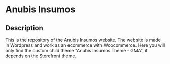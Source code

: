 # Anubis Insumos
## Description
This is the repository of the Anubis Insumos website. The website is made in Wordpress and work as an ecommerce with Woocommerce. Here you will only find the custom child theme "Anubis Insumos Theme - GMA", it depends on the Storefront theme.
